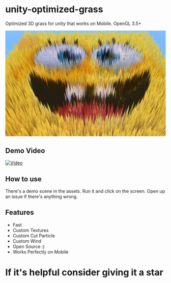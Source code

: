 # unity-optimized-grass
Optimized 3D grass for unity that works on Mobile. OpenGL 3.5+

![grass](grass.JPG "Grass")


## Demo Video
[![Video](http://img.youtube.com/vi/c3KYDKaxK60/0.jpg)](http://www.youtube.com/watch?v=c3KYDKaxK60 "Unity Grass Shader")

## How to use
There's a demo scene in the assets. Run it and click on the screen. Open up an issue if there's anything wrong.

## Features


* Fast
* Custom Textures
* Custom Cut Particle
* Custom Wind
* Open Source :)
* Works Perfectly on Mobile

# If it's helpful consider giving it a star
